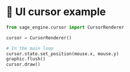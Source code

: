 # 📘 UI cursor example

```python
from sage_engine.cursor import CursorRenderer

cursor = CursorRenderer()

# In the main loop
cursor.state.set_position(mouse.x, mouse.y)
graphic.flush()
cursor.draw()
```
